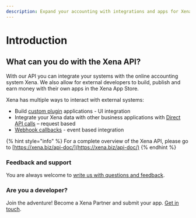 ```yaml
---
description: Expand your accounting with integrations and apps for Xena.
---
```


# Introduction

## What can you do with the Xena API?

With our API you can integrate your systems with the online accounting system Xena. We also allow for external developers to build, publish and earn money with their own apps in the Xena App Store.

Xena has multiple ways to interact with external systems:

* Build [custom plugin](development/get-started/createplugin.md) applications - UI integration
* Integrate your Xena data with other business applications with [Direct API calls](development/get-started/the-xena-api.md) – request based
* [Webhook callbacks](development/get-started/using-webhooks.md) - event based integration

{% hint style="info" %}
For a complete overview of the Xena API, please go to [https://xena.biz/api-doc/](https://xena.biz/api-doc/)
{% endhint %}

### Feedback and support

You are always welcome to [write us with questions and feedback](mailto:developer@xena.biz&subject=Feedback%20from%20devleoper).

### Are you a developer?

Join the adventure! Become a Xena Partner and submit your app. [Get in touch](mailto:developer@xena.biz&subject=Xena%20developer%20partnership).

